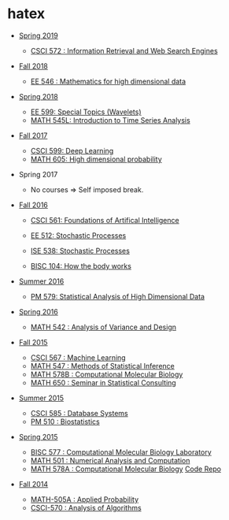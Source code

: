 hatex
=====
- [Spring 2019](2019_Spring)
    - [CSCI 572 : Information Retrieval and Web Search Engines](2019_Spring/CSCI-572)
- [Fall 2018](2018_Fall)
    - [EE 546 : Mathematics for high dimensional data](2018_Fall/EE-546)
- [Spring 2018](2018_Spring)
    - [EE 599: Special Topics (Wavelets)](2018_Spring/EE-599)
    - [MATH 545L: Introduction to Time Series Analysis](2018_Spring/MATH-545L)
- [Fall 2017](2017_Fall)
    - [CSCI 599: Deep Learning](2017_Fall/CSCI-599)
    - [MATH 605: High dimensional probability](2017_Fall/MATH-605)
- Spring 2017
    - No courses => Self imposed break.
- [Fall 2016](2016_Fall)
    - [CSCI 561: Foundations of Artifical Intelligence](2016_Fall/CSCI-561)
    - [EE 512: Stochastic Processes](2016_Fall/EE-599)
    - [ISE 538: Stochastic Processes](2016_Fall/ISE-538)
    
    - [BISC 104: How the body works](2016_Fall/BISC-104)
- [Summer 2016](2016_Summer)
    - [PM 579: Statistical Analysis of High Dimensional Data](2016_Summer/PM-579)
- [Spring 2016](2016_Spring)
    - [MATH 542 : Analysis of Variance and Design](2016_Spring/MATH-542)

- [Fall 2015](2015_Fall)
    - [CSCI 567  : Machine Learning](2015_Fall/CSCI-567)
    - [MATH 547  : Methods of Statistical Inference](2015_Fall/MATH-547)
    - [MATH 578B : Computational Molecular Biology](2015_Fall/MATH-578B)
    - [MATH 650  : Seminar in Statistical Consulting](2015_Fall/MATH-650)

- [Summer 2015](2015_Summer)
    - [CSCI 585  : Database Systems](2015_Summer/CSCI-585)
    - [PM 510    : Biostatistics](2015_Summer/PM-510)

- [Spring 2015](2015_Spring)
    - [BISC 577  : Computational Molecular Biology Laboratory](2015_Spring/BISC-577)
    - [MATH 501  : Numerical Analysis and Computation](2015_Spring/MATH-501)
    - [MATH 578A : Computational Molecular Biology](2015_Spring/MATH578) [Code Repo](https://github.com/saketkc/comp-bio)

- [Fall 2014](2014_Fall)
    - [MATH-505A : Applied Probability](2014_Fall/MATH-505A)
    - [CSCI-570  : Analysis of Algorithms](2014_Fall/CSCI-570)

